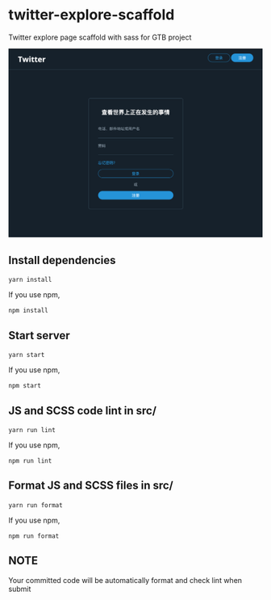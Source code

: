 # twitter-explore-scaffold

Twitter explore page scaffold with sass for GTB project

![Mockup](mockup/twitter-explore.png)

## Install dependencies

```
yarn install
```

If you use npm,

```
npm install
```

## Start server

```
yarn start
```

If you use npm,

```
npm start
```

## JS and SCSS code lint in src/

```
yarn run lint
```

If you use npm,

```
npm run lint
```

## Format JS and SCSS files in src/

```
yarn run format
```

If you use npm,

```
npm run format
```

## NOTE

Your committed code will be automatically format and check lint when submit
